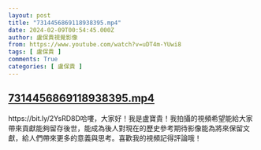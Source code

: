 ```yaml
---
layout: post
title: "7314456869118938395.mp4"
date: 2024-02-09T00:54:45.000Z
author: 盧保貴視覺影像
from: https://www.youtube.com/watch?v=uDT4m-YUwi8
tags: [ 盧保貴 ]
comments: True
categories: [ 盧保貴 ]
---
```

<!--1707440085000-->
[7314456869118938395.mp4](https://www.youtube.com/watch?v=uDT4m-YUwi8)
------

<div>
https://bit.ly/2YsRD8D哈嘍，大家好！我是盧寶貴！我拍攝的視頻希望能給大家帶來貢獻能夠留存後世，能成為後人對現在的歷史參考期待影像能為將來保留文獻，給人們帶來更多的意義與思考。喜歡我的視頻記得評論哦！
</div>
